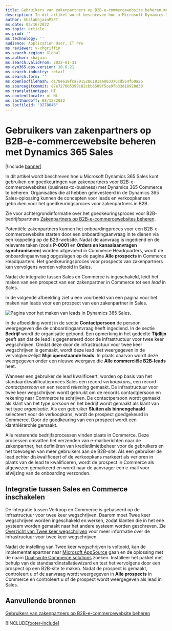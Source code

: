 ```yaml
---
title: Gebruikers van zakenpartners op B2B-e-commercewebsite beheren met Dynamics 365 Sales
description: In dit artikel wordt beschreven hoe u Microsoft Dynamics 365 Sales kunt gebruiken om goedkeuringen van zakenpartners voor B2B-e-commercewebsites (business-to-business) met Dynamics 365 Commerce te beheren.
author: ShalabhjainMSFT
ms.date: 02/16/2022
ms.topic: article
ms.prod: ''
ms.technology: ''
audience: Application User, IT Pro
ms.reviewer: v-chgriffin
ms.search.region: Global
ms.author: shajain
ms.search.validFrom: 2022-01-31
ms.dyn365.ops.version: 10.0.21
ms.search.industry: retail
ms.search.form: ''
ms.openlocfilehash: d178e619fca7915286181aa803376cd564f60a26
ms.sourcegitcommit: 87e727005399c82cbb6509f5ce9fb33d18928d30
ms.translationtype: HT
ms.contentlocale: nl-NL
ms.lasthandoff: 08/12/2022
ms.locfileid: "9278646"
---
```

# <a name="manage-business-partner-users-on-b2b-e-commerce-websites-using-dynamics-365-sales"></a>Gebruikers van zakenpartners op B2B-e-commercewebsite beheren met Dynamics 365 Sales

[!include [banner](../../includes/banner.md)]

In dit artikel wordt beschreven hoe u Microsoft Dynamics 365 Sales kunt gebruiken om goedkeuringen van zakenpartners voor B2B-e-commercewebsites (business-to-business) met Dynamics 365 Commerce te beheren. Organisaties die al hebben geïnvesteerd in de Dynamics 365 Sales-oplossing kunnen de concepten voor leads en verkoopkansen gebruiken voor het goedkeuringsproces voor zakenpartners in B2B.

Zie voor achtergrondinformatie over het goedkeuringsproces voor B2B-bedrijfspartners [Zakenpartners op B2B-e-commercewebsites beheren](manage-b2b-users.md).

Potentiële zakenpartners kunnen het onboardingproces voor een B2B-e-commercewebsite starten door een onboardingaanvraag in te dienen via een koppeling op de B2B-website. Nadat de aanvraag is ingediend en de relevante taken (zoals **P-0001** en **Orders en kanaalaanvragen synchroniseren**) worden uitgevoerd in Commerce Headquarters, wordt de onboardingaanvraag opgeslagen op de pagina **Alle prospects** in Commerce Headquarters. Het goedkeuringsproces voor prospects van zakenpartners kan vervolgens worden voltooid in Sales.

Nadat de integratie tussen Sales en Commerce is ingeschakeld, leidt het maken van een prospect van een zakenpartner in Commerce tot een *lead* in Sales.

In de volgende afbeelding ziet u een voorbeeld van een pagina voor het maken van leads voor een prospect van een zakenpartner in Sales.

![Pagina voor het maken van leads in Dynamics 365 Sales.](../media/LeadInSales.png)

In de afbeelding wordt in de sectie **Contactpersoon** de persoon weergegeven die de onboardingaanvraag heeft ingediend. In de sectie **Bedrijf** wordt de organisatie getoond. Een opmerking in het gedeelte **Tijdlijn** geeft aan dat de lead is gegenereerd door de infrastructuur voor twee keer wegschrijven. Omdat deze door de infrastructuur voor twee keer wegschrijven is gemaakt, wordt deze lead niet weergegeven in de vervolgkeuzelijst **Mijn openstaande leads**. In plaats daarvan wordt deze weergegeven onder een nieuwe weergave die **Alle commerciële B2B-leads** heet.

Wanneer een gebruiker de lead kwalificeert, worden op basis van het standaardkwalificatieproces Sales een record *verkoopkans*, een record *contactpersoon* en een record *rekening* gemaakt. De infrastructuur voor twee keer wegschrijven wordt gebruikt om de records contactpersoon en rekening naar Commerce te schrijven. De contactpersoon wordt gemaakt als klant van het type *persoon* en het bedrijf wordt gemaakt als klant van het type *organisatie*. Als een gebruiker **Sluiten als binnengehaald** selecteert voor de verkoopkans, wordt de prospect goedgekeurd in Commerce. Door de goedkeuring van een prospect wordt een klanthiërarchie gemaakt.

Alle resterende bedrijfsprocessen vinden plaats in Commerce. Deze processen omvatten het verzenden van e-mailberichten naar de zakenpartner, het definiëren van kredietlimietbeheer voor de gebruikers en het toevoegen van meer gebruikers aan de B2B-site. Als een gebruiker de lead echter diskwalificeert of de verkoopkans markeert als verloren in plaats van de lead te kwalificeren, wordt de prospect in Commerce als afgewezen gemarkeerd en wordt naar de aanvrager een e-mail voor afwijzing van de onboarding verzonden.

## <a name="enable-integration-between-sales-and-commerce"></a>Integratie tussen Sales en Commerce inschakelen

De integratie tussen Verkoop en Commerce is gebaseerd op de infrastructuur voor twee keer wegschrijven. Daarom moet Twee keer wegschrijven worden ingeschakeld en werken, zodat klanten die in het ene systeem worden gemaakt naar het andere systeem worden geschreven. Zie [Overzicht van Twee keer wegschrijven](/dynamics365/fin-ops-core/dev-itpro/data-entities/dual-write/dual-write-overview) voor meer informatie over de infrastructuur voor twee keer wegschrijven.

Nadat de instelling van Twee keer wegschrijven is voltooid, kan de implementatiepartner naar [Microsoft AppSource](https://appsource.microsoft.com/) gaan en de oplossing met de naam [Dual-write Commerce solutions](https://partner.microsoft.com/dashboard/commercial-marketplace/offers/7ca1d8c9-dc79-4cb7-a82e-8dc96a25acca/overview) zoeken. Installeer het pakket met behulp van de standaardinstallatiewizard en test het vervolgens door een prospect op een B2B-site te maken. Nadat de prospect is gemaakt, controleert u of de aanvraag wordt weergegeven in **Alle prospects** in Commerce en controleert u of de prospect wordt weergegeven als lead in Sales.

## <a name="additional-resources"></a>Aanvullende bronnen

[Gebruikers van zakenpartners op B2B-e-commercewebsite beheren](manage-b2b-users.md)

[!INCLUDE[footer-include](../../includes/footer-banner.md)]
